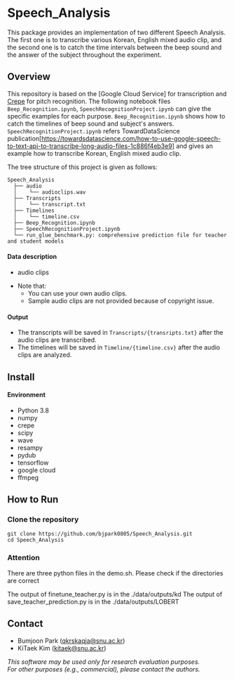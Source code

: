 # Speech_Analysis

This package provides an implementation of two different Speech Analysis. 
The first one is to transcribe various Korean, English mixed audio clip, 
and the second one is to catch the time intervals between the beep sound and the answer of the subject throughout the experiment.

## Overview

This repository is based on the [Google Cloud Service] for transcription and [Crepe](https://arxiv.org/abs/1802.06182) for pitch recognition.
The following notebook files `Beep_Recognition.ipynb`, `SpeechRecognitionProject.ipynb` can give the specific examples for each purpose. 
`Beep_Recognition.ipynb` shows how to catch the timelines of beep sound and subject's answers. `SpeechRecognitionProject.ipynb` refers TowardDataScience publication[https://towardsdatascience.com/how-to-use-google-speech-to-text-api-to-transcribe-long-audio-files-1c886f4eb3e9] and gives an example how to transcribe Korean, English mixed audio clip.

The tree structure of this project is given as follows:

``` Unicode
Speech_Analysis
  ├── audio
  │    └── audioclips.wav 
  ├── Transcripts
  │    └── transcript.txt  
  ├── Timelines
  │    └── timeline.csv 
  ├── Beep_Recognition.ipynb
  ├── SpeechRecognitionProject.ipynb
  └── run_glue_benchmark.py: comprehensive prediction file for teacher and student models
```

#### Data description
- audio clips

* Note that: 
    * You can use your own audio clips.
    * Sample audio clips are not provided because of copyright issue.
   
#### Output
* The transcripts will be saved in `Transcripts/{transripts.txt}` after the audio clips are transcribed.
* The timelines will be saved in `Timeline/{timeline.csv}` after the audio clips are analyzed.

## Install

#### Environment 
* Python 3.8
* numpy
* crepe
* scipy
* wave
* resampy
* pydub 
* tensorflow
* google cloud 
* ffmpeg

## How to Run

### Clone the repository

```
git clone https://github.com/bjpark0805/Speech_Analysis.git
cd Speech_Analysis
```

### Attention
There are three python files in the demo.sh.
Please check if the directories are correct

The output of finetune_teacher.py is in the ./data/outputs/kd
The output of save_teacher_prediction.py is in the ./data/outputs/LOBERT


## Contact

- Bumjoon Park (qkrskaqja@snu.ac.kr)
- KiTaek Kim (kitaek@snu.ac.kr)

*This software may be used only for research evaluation purposes.*  
*For other purposes (e.g., commercial), please contact the authors.*
